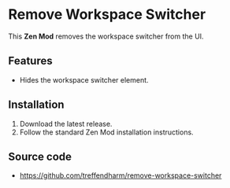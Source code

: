 # Remove Workspace Switcher

This **Zen Mod** removes the workspace switcher from the UI.

## Features
  - Hides the workspace switcher element.

## Installation
1. Download the latest release.
2. Follow the standard Zen Mod installation instructions.

## Source code
- https://github.com/treffendharm/remove-workspace-switcher